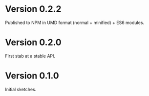 # Version 0.2.2

Published to NPM in UMD format (normal + minified) + ES6 modules.

# Version 0.2.0

First stab at a stable API.

# Version 0.1.0

Initial sketches.